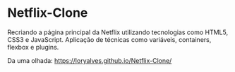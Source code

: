 # Netflix-Clone
Recriando a página principal da Netflix utilizando tecnologias como HTML5, CSS3 e JavaScript. Aplicação de técnicas como variáveis, containers, flexbox e plugins.

Da uma olhada: https://loryalves.github.io/Netflix-Clone/

